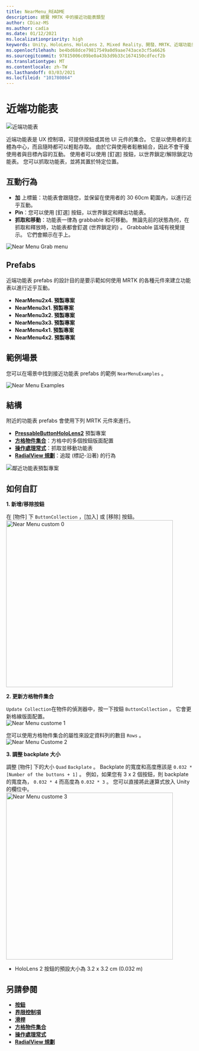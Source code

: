 ```yaml
---
title: NearMenu_README
description: 總覽 MRTK 中的接近功能表類型
author: CDiaz-MS
ms.author: cadia
ms.date: 01/12/2021
ms.localizationpriority: high
keywords: Unity、HoloLens、HoloLens 2、Mixed Reality、開發、MRTK、近端功能表、
ms.openlocfilehash: be4bd68dce79817549a0d9aae743ace3cf5a6626
ms.sourcegitcommit: 97815006c09be0a43b3d9b33c1674150cdfecf2b
ms.translationtype: MT
ms.contentlocale: zh-TW
ms.lasthandoff: 03/03/2021
ms.locfileid: "101780864"
---
```

# <a name="near-menu"></a>近端功能表

![近端功能表](../images/near-menu/MRTK_UX_NearMenu.png)

近端功能表是 UX 控制項，可提供按鈕或其他 UI 元件的集合。 它是以使用者的主體為中心，而且隨時都可以輕鬆存取。 由於它與使用者鬆散結合，因此不會干擾使用者與目標內容的互動。 使用者可以使用 [釘選] 按鈕，以世界鎖定/解除鎖定功能表。 您可以抓取功能表，並將其置於特定位置。

## <a name="interaction-behavior"></a>互動行為

- **加** 上標籤：功能表會跟隨您，並保留在使用者的 30 60cm 範圍內，以進行近乎互動。
- **Pin**：您可以使用 [釘選] 按鈕，以世界鎖定和釋出功能表。
- **抓取和移動**：功能表一律為 grabbable 和可移動。 無論先前的狀態為何，在抓取和釋放時，功能表都會釘選 (世界鎖定的) 。 Grabbable 區域有視覺提示。 它們會顯示在手上。

<img src="../images/near-menu/MRTK_UX_NearMenu_Grab.png" alt="Near Menu Grab menu">

## <a name="prefabs"></a>Prefabs

近端功能表 prefabs 的設計目的是要示範如何使用 MRTK 的各種元件來建立功能表以進行近乎互動。

- **NearMenu2x4. 預製專案**
- **NearMenu3x1. 預製專案**
- **NearMenu3x2. 預製專案**
- **NearMenu3x3. 預製專案**
- **NearMenu4x1. 預製專案**
- **NearMenu4x2. 預製專案**

## <a name="example-scene"></a>範例場景

您可以在場景中找到接近功能表 prefabs 的範例 `NearMenuExamples` 。

<img src="../images/near-menu/MRTK_UX_NearMenu_Examples.png" alt="Near Menu Examples">

## <a name="structure"></a>結構

附近的功能表 prefabs 會使用下列 MRTK 元件來進行。

- [**PressableButtonHoloLens2**](Button.md) 預製專案
- [**方格物件集合**](ObjectCollection.md)：方格中的多個按鈕版面配置
- [**操作處理常式**](ManipulationHandler.md)：抓取並移動功能表
- [**RadialView 規劃**](solvers/Solver.md)：追蹤 (標記-沿著) 的行為

![鄰近功能表預製專案](../images/near-menu/MRTK_UX_NearMenu_Structure.png)

## <a name="how-to-customize"></a>如何自訂

**1. 新增/移除按鈕**

在 [物件] 下 `ButtonCollection` ，[加入] 或 [移除] 按鈕。  
<img src="../images/near-menu/MRTK_UX_NearMenu_Custom0.png" width="450" alt="Near Menu custom 0">

**2. 更新方格物件集合**

`Update Collection`在物件的偵測器中，按一下按鈕 `ButtonCollection` 。 它會更新格線版面配置。  
<img src="../images/near-menu/MRTK_UX_NearMenu_Custom1.png" alt="Near Menu custome 1">

您可以使用方格物件集合的屬性來設定資料列的數目 `Rows` 。  
<img src="../images/near-menu/MRTK_UX_NearMenu_Custom2.png" alt="Near Menu Custome 2">

**3. 調整 backplate 大小**

調整 [物件] 下的大小 `Quad` `Backplate` 。 Backplate 的寬度和高度應該是 `0.032 * [Number of the buttons + 1]` 。 例如，如果您有 3 x 2 個按鈕，則 backplate 的寬度為， `0.032 * 4` 而高度為 `0.032 * 3` 。 您可以直接將此運算式放入 Unity 的欄位中。  
<img src="../images/near-menu/MRTK_UX_NearMenu_Custom3.png" width="450" alt="Near Menu custome 3">

- HoloLens 2 按鈕的預設大小為 3.2 x 3.2 cm (0.032 m) 

## <a name="see-also"></a>另請參閱

- [**按鈕**](Button.md)
- [**界限控制項**](BoundsControl.md)
- [**滑桿**](Sliders.md)
- [**方格物件集合**](ObjectCollection.md)
- [**操作處理常式**](ManipulationHandler.md)
- [**RadialView 規劃**](solvers/Solver.md)
